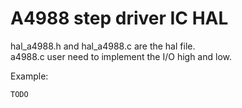 # A4988 step driver IC HAL
hal_a4988.h and hal_a4988.c are the hal file.  
a4988.c user need to implement the I/O high and low.
  
  
Example:  
```c
TODO
```
  

